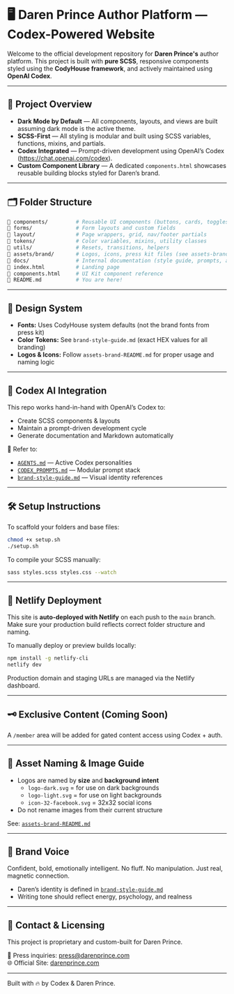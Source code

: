 
# 🖥️ Daren Prince Author Platform — Codex-Powered Website

Welcome to the official development repository for **Daren Prince's** author platform. This project is built with **pure SCSS**, responsive components styled using the **CodyHouse framework**, and actively maintained using **OpenAI Codex**.

---

## 🎯 Project Overview

- **Dark Mode by Default** — All components, layouts, and views are built assuming dark mode is the active theme.
- **SCSS-First** — All styling is modular and built using SCSS variables, functions, mixins, and partials.
- **Codex Integrated** — Prompt-driven development using OpenAI’s Codex (https://chat.openai.com/codex).
- **Custom Component Library** — A dedicated `components.html` showcases reusable building blocks styled for Daren’s brand.

---

## 🗂️ Folder Structure

```bash
📁 components/         # Reusable UI components (buttons, cards, toggles)
📁 forms/              # Form layouts and custom fields
📁 layout/             # Page wrappers, grid, nav/footer partials
📁 tokens/             # Color variables, mixins, utility classes
📁 utils/              # Resets, transitions, helpers
📁 assets/brand/       # Logos, icons, press kit files (see assets-brand-README.md)
📁 docs/               # Internal documentation (style guide, prompts, agent logic)
📄 index.html          # Landing page
📄 components.html     # UI Kit component reference
📝 README.md           # You are here!
```

---

## 🎨 Design System

- **Fonts:** Uses CodyHouse system defaults (not the brand fonts from press kit)
- **Color Tokens:** See `brand-style-guide.md` (exact HEX values for all branding)
- **Logos & Icons:** Follow `assets-brand-README.md` for proper usage and naming logic

---

## 🤖 Codex AI Integration

This repo works hand-in-hand with OpenAI’s Codex to:

- Create SCSS components & layouts
- Maintain a prompt-driven development cycle
- Generate documentation and Markdown automatically

📄 Refer to:
- [`AGENTS.md`](./AGENTS.md) — Active Codex personalities
- [`CODEX_PROMPTS.md`](./CODEX_PROMPTS.md) — Modular prompt stack
- [`brand-style-guide.md`](./docs/brand-style-guide.md) — Visual identity references

---

## 🛠️ Setup Instructions

To scaffold your folders and base files:

```bash
chmod +x setup.sh
./setup.sh
```

To compile your SCSS manually:

```bash
sass styles.scss styles.css --watch
```

---

## 🚀 Netlify Deployment

This site is **auto-deployed with Netlify** on each push to the `main` branch.  
Make sure your production build reflects correct folder structure and naming.

To manually deploy or preview builds locally:

```bash
npm install -g netlify-cli
netlify dev
```

Production domain and staging URLs are managed via the Netlify dashboard.

---

## 🗝️ Exclusive Content (Coming Soon)

A `/member` area will be added for gated content access using Codex + auth.

---

## 👀 Asset Naming & Image Guide

- Logos are named by **size** and **background intent**
  - `logo-dark.svg` = for use on dark backgrounds
  - `logo-light.svg` = for use on light backgrounds
  - `icon-32-facebook.svg` = 32x32 social icons
- Do not rename images from their current structure

See: [`assets-brand-README.md`](./docs/assets-brand-README.md)

---

## 💬 Brand Voice

Confident, bold, emotionally intelligent. No fluff. No manipulation. Just real, magnetic connection.
- Daren’s identity is defined in [`brand-style-guide.md`](./docs/brand-style-guide.md)
- Writing tone should reflect energy, psychology, and realness

---

## 🔐 Contact & Licensing

This project is proprietary and custom-built for Daren Prince.

📧 Press inquiries: [press@darenprince.com](mailto:press@darenprince.com)  
🌐 Official Site: [darenprince.com](https://darenprince.com)

---
Built with 🔥 by Codex & Daren Prince.
